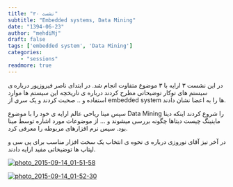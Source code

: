 ```yaml
---
title: "نشست ۳۰"
subtitle: "Embedded systems, Data Mining"
date: "1394-06-23"
author: "mehdiMj"
draft: false
tags: ['embedded system', 'Data Mining']
categories:
    - "sessions"
readmore: true
---
```

در این نشست ۳ ارایه با ۳ موضوع متفاوت انجام شد. در ابتدای ناصر فیروزپور درباره ی سیستم های توکار توضیحاتی مطرح کردند درباره ی تاریخچه این سیستم ها موارد استفاده و .. صحبت کردند و یک سری از embedded system ها را به اعضا نشان دادند.

سپس مینا ریاحی عالم ارایه ی خود را با موضوع Data Mining را شروع کردند اینکه دیتا ماینینگ چیست دیتاها چگونه بررسی میشوند و … از موضوعات مورد اشاره توسط مینا بود. سپس نرم افزارهای مربوطه را معرفی کرد.

در آخر نیز آقای نوروزی درباره ی نحوه ی انتخاب یک سخت افزار مناسب برای پی سی و لپتاپ ها توضیخاتی مفید ارایه دادند.

[![photo_2015-09-14_01-51-58](/img/8c6532c6-fdbb-11e6-86dd-a088b4d860141488289263.7533314.jpg)](/img/8c6532c6-fdbb-11e6-86dd-a088b4d860141488289263.7533314.jpg)

[![photo_2015-09-14_01-52-30](/img/8c6535fa-fdbb-11e6-86dd-a088b4d860141488289263.7533944.jpg)](/img/8c6535fa-fdbb-11e6-86dd-a088b4d860141488289263.7533944.jpg)
